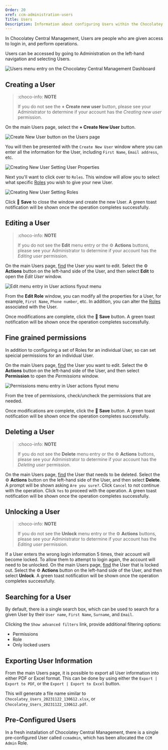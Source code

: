 ```yaml
---
Order: 20
xref: ccm-administration-users
Title: Users
Description: Information about configuring Users within the Chocolatey Central Management Administration section
---
```


In Chocolatey Central Management, Users are people who are given access to login in, and perform operations.

Users can be accessed by going to Administration on the left-hand navigation and selecting Users.

![Users menu entry on the Chocolatey Central Management Dashboard](/assets/images/ccm-playwright/dashboard/left-menu-nested-users.png)

## Creating a User

> :choco-info: **NOTE**
>
> If you do not see the **+ Create new user** button, please see your Administrator to determine if your account has the _Creating new user_ permission.

On the main Users page, select the **+ Create New User** button.

![Create New User button on the Users page](/assets/images/ccm-playwright/administration/users/button-create-new-user.png)

You will then be presented with the `Create New User` window where you can enter all the information for the User, including `First Name`, `Email address`, etc.

![Creating New User Setting User Properties](/assets/images/ccm-playwright/administration/users/modal-new-user-tab-information.png)

Next you'll want to click over to `Roles`. This window will allow you to select what specific [Roles](xref:ccm-administration-roles) you wish to give your new User.

![Creating New User Setting Roles](/assets/images/ccm-playwright/administration/users/modal-new-user-tab-roles.png)

Click :floppy_disk: **Save** to close the window and create the new User.
A green toast notification will be shown once the operation completes successfully.

## Editing a User

> :choco-info: **NOTE**
>
> If you do not see the **Edit** menu entry or the :gear: **Actions** buttons, please see your Administrator to determine if your account has the _Editing user_ permission.

On the main Users page, [find](#searching-for-a-user) the User you want to edit.
Select the :gear: **Actions** button on the left-hand side of the User, and then select **Edit** to open the _Edit User_ window.

![Edit menu entry in User actions flyout menu](/assets/images/ccm-playwright/administration/users/table-row-button-action-dropdown-menu-edit.png)

From the **Edit Role** window, you can modify all the properties for a User, for example, `First Name`, `Phone number`, etc. In addition, you can alter the [Roles](xref:ccm-administration-roles) associated with the User.

Once modifications are complete, click the :floppy_disk: **Save** button.
A green toast notification will be shown once the operation completes successfully.

## Fine grained permissions

In addition to configuring a set of Roles for an individual User, so can set speicial permissions for an individual User.

On the main Users page, [find](#searching-for-a-user) the User you want to edit.
Select the :gear: **Actions** button on the left-hand side of the User, and then select **Permission** to open the _Permissions_ window.

![Permissions menu entry in User actions flyout menu](/assets/images/ccm-playwright/administration/users/modal-permissions.png)

From the tree of permissions, check/uncheck the permissions that are needed.

Once modifications are complete, click the :floppy_disk: **Save** button.
A green toast notification will be shown once the operation completes successfully.

## Deleting a User

> :choco-info: **NOTE**
>
> If you do not see the **Delete** menu entry or the :gear: **Actions** buttons, please see your Administrator to determine if your account has the _Deleting user_ permission.

On the main Users page, [find](#searching-for-a-user) the User that needs to be deleted.
Select the :gear: **Actions** button on the left-hand side of the User, and then select **Delete**.
A prompt will be shown asking `Are you sure?`.
Click `Cancel` to not continue with the operation.
Click `Yes` to proceed with the operation.
A green toast notification will be shown once the operation completes successfully.

## Unlocking a User

> :choco-info: **NOTE**
>
> If you do not see the **Unlock** menu entry or the :gear: **Actions** buttons, please see your Administrator to determine if your account has the _Editing user_ permission.

If a User enters the wrong login information 5 times, their account will become locked.
To allow them to attempt to login again, the account will need to be unlocked.
On the main Users page, [find](#searching-for-a-user) the User that is locked out.
Select the :gear: **Actions** button on the left-hand side of the User, and then select **Unlock**.
A green toast notification will be shown once the operation completes successfully.

## Searching for a User

By default, there is a single search box, which can be used to search for a given User by their `User name`, `First Name`, `Surname`, and `Email`.

Clicking the `Show advanced filters` link, provide additional filtering options:

- Permissions
- Role
- Only locked users

## Exporting User Information

From the main Users page, it is possible to export all User information into either PDF or Excel format.
This can be done by using either the `Export | Export to PDF`, or the `Export | Export to Excel` button.

This will generate a file name similar to `Chocolatey_Users_20231122_130612.xlsx`, or `Chocolatey_Users_20231122_130612.pdf`.

## Pre-Configured Users

In a fresh installation of Chocolatey Central Management, there is a single pre-configured User called `ccmadmin`, which has been allocated the `CCM Admin` Role.
